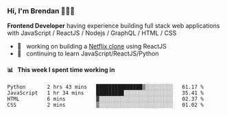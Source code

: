 ### Hi, I'm Brendan 👨🏻‍💻

<b>Frontend Developer</b> having experience building full stack web applications with JavaScript / ReactJS / Nodejs / GraphQL / HTML / CSS</p>

 - 🚀 	&nbsp; working on building a [Netflix clone](https://github.com/brendantfinn/netflix-clone) using ReactJS
 - 🌱 	&nbsp; continuing to learn JavaScript/ReactJS/Python

 
 
#### 📊 	&nbsp; This week I spent time working in
<!--START_SECTION:waka-->
```text
Python       2 hrs 43 mins   ███████████████▒░░░░░░░░░   61.17 % 
JavaScript   1 hr 34 mins    █████████░░░░░░░░░░░░░░░░   35.41 % 
HTML         6 mins          ▓░░░░░░░░░░░░░░░░░░░░░░░░   02.37 % 
CSS          2 mins          ▒░░░░░░░░░░░░░░░░░░░░░░░░   01.02 % 
```
<!--END_SECTION:waka-->
